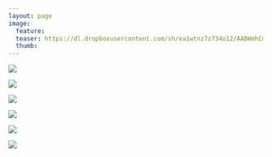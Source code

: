 ```yaml
---
layout: page
image:
  feature:
  teaser: https://dl.dropboxusercontent.com/sh/ea1wtnz7z734o12/AABWmhCmaqgr1D4TbQUS047Ia/luontokuvat/kev%C3%A4t/DS14212-245px.jpg
  thumb:
---
```


[![](https://dl.dropboxusercontent.com/sh/ea1wtnz7z734o12/AACwlQjQL2MBX3fj8CxVtXdva/luontokuvat/kev%C3%A4t/DS14226-800px.jpg)](https://dl.dropboxusercontent.com/sh/ea1wtnz7z734o12/AACgfA-QkWSF3eLZproLrRYca/luontokuvat/kev%C3%A4t/DS14226.jpg)

[![](https://dl.dropboxusercontent.com/sh/ea1wtnz7z734o12/AACH0y2_5WYFfbC5srmY7tA0a/luontokuvat/kev%C3%A4t/DS14246-800px.jpg)](https://dl.dropboxusercontent.com/sh/ea1wtnz7z734o12/AADDRQnxSWrK9aADVw4thFb1a/luontokuvat/kev%C3%A4t/DS14246.jpg)

[![](https://dl.dropboxusercontent.com/sh/ea1wtnz7z734o12/AAC1Ol0AU74zQWH7EEKsEEr_a/luontokuvat/kev%C3%A4t/DS14222-800px.jpg)](https://dl.dropboxusercontent.com/sh/ea1wtnz7z734o12/AACtyNP_AntOwnMg9Qv8Peyra/luontokuvat/kev%C3%A4t/DS14222.jpg)

[![](https://dl.dropboxusercontent.com/sh/ea1wtnz7z734o12/AABU-TdgpcKo1VN8RJ8c1cq8a/luontokuvat/kev%C3%A4t/DS15874-800px.jpg)](https://dl.dropboxusercontent.com/sh/ea1wtnz7z734o12/AACPmL2SAn28O6zauAfqDztwa/luontokuvat/kev%C3%A4t/DS15874.jpg)

[![](https://dl.dropboxusercontent.com/sh/ea1wtnz7z734o12/AADpid5eJzimaXxYyU9RHbB_a/luontokuvat/kev%C3%A4t/DS14211-800px.jpg)](https://dl.dropboxusercontent.com/sh/ea1wtnz7z734o12/AADtUPUyaTDOv_JFXL_HmPHwa/luontokuvat/kev%C3%A4t/DS14211.jpg)

[![](https://dl.dropboxusercontent.com/sh/ea1wtnz7z734o12/AABVj1GdLTYlJ2pvE7Ym2HJ7a/luontokuvat/kev%C3%A4t/DS14212-800px.jpg)](https://dl.dropboxusercontent.com/sh/ea1wtnz7z734o12/AAA7krvvZBG8Wzom5c58EiHma/luontokuvat/kev%C3%A4t/DS14212.jpg)
